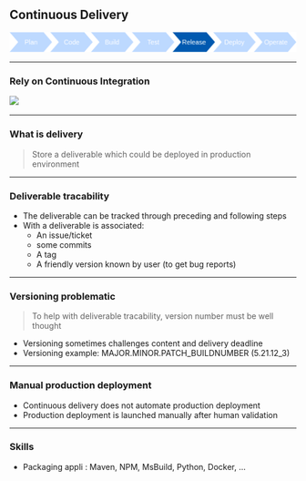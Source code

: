 ## Continuous Delivery
<img src="images/release-cycle/release-cycle-release.png" style="background:none; border:none; box-shadow:none;"/>

----

### Rely on Continuous Integration 
<img src="images/wf-cdelivery.png" style="background:none; border:none; box-shadow:none;"/>

----

### What is delivery

> Store a deliverable which could be deployed in production environment

----

### Deliverable tracability

* The deliverable can be tracked through preceding and following steps
* With a deliverable is associated:
  * An issue/ticket
  * some commits
  * A tag 
  * A friendly version known by user (to get bug reports)

----

### Versioning problematic

> To help with deliverable tracability, version number must be well thought

* Versioning sometimes challenges content and delivery deadline
* Versioning example: MAJOR.MINOR.PATCH_BUILDNUMBER (5.21.12_3)

----

### Manual production deployment

* Continuous delivery does not automate production deployment
* Production deployment is launched manually after human validation

----

### Skills

* Packaging appli : Maven, NPM, MsBuild, Python, Docker, ...
